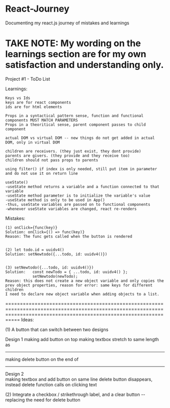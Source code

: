# React-Journey
Documenting my react.js journey of mistakes and learnings


TAKE NOTE: My wording on the learnings section are for my own satisfaction and understanding only.
==================================================================================================

Project #1 - ToDo List

Learnings:

    Keys vs Ids
    keys are for react components 
    ids are for html elements 

    Props in a syntactical pattern sense, function and functional components MUST MATCH PARAMETERS
    Props in a theoritical sense, parent component passes to child component

    actual DOM vs virtual DOM -- new things do not get added in actual DOM, only in virtual DOM

    children are receivers. (they just exist, they dont provide)
    parents are givers. (they provide and they receive too)
    children should not pass props to parents

    using filter() if index is only needed, still put item in parameter and do not use it on return line

    useState()
    -useState method returns a variable and a function connected to that variable
    -useState method parameter is to initialize the variable's value
    -useState method is only to be used in App() 
    -thus, useState variables are passed on to functional components
    -whenever useState variables are changed, react re-renders
  
  
Mistakes: 

    (1) onClick={func(key)}
    Solution: onClick={() => func(key)}
    Reason: The func gets called when the button is rendered


    (2) let todo.id = uuidv4() 
    Solution: setNewtodo({...todo, id: uuidv4()})


    (3) setNewtodo({...todo, id: uuidv4()}) 
    Solution:   const newTodo = { ...todo, id: uuidv4() }; 
                setNewtodo(newTodo); 
    Reason: this does not create a new object variable and only copies the prev object properties, reason for error: same keys for different children
    I need to declare new object variable when adding objects to a list. 

=======================================================================================================================================================================
Ideas: 

  (1) A button that can switch between two designs

  Design 1
    making add button on top
    making textbox stretch to same length as <hr>
    making delete button on the end of <hr>

  Design 2  
    making textbox and add button on same line
    delete button disappears, instead delete function calls on clicking text

  (2) Integrate a checkbox / strikethrough label, and a clear button -- replacing the need for delete button
